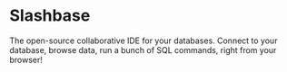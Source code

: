 # Slashbase 

The open-source collaborative IDE for your databases. Connect to your database, browse data, run a bunch of SQL commands, right from your browser!